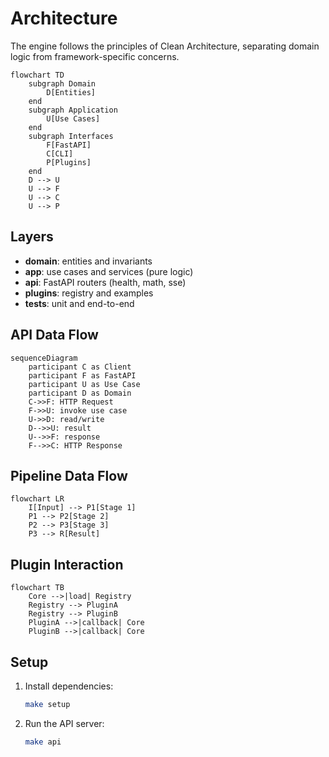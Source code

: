 # Architecture

The engine follows the principles of Clean Architecture, separating domain logic from framework-specific concerns.

```mermaid
flowchart TD
    subgraph Domain
        D[Entities]
    end
    subgraph Application
        U[Use Cases]
    end
    subgraph Interfaces
        F[FastAPI]
        C[CLI]
        P[Plugins]
    end
    D --> U
    U --> F
    U --> C
    U --> P
```

## Layers
- **domain**: entities and invariants
- **app**: use cases and services (pure logic)
- **api**: FastAPI routers (health, math, sse)
- **plugins**: registry and examples
- **tests**: unit and end-to-end

## API Data Flow

```mermaid
sequenceDiagram
    participant C as Client
    participant F as FastAPI
    participant U as Use Case
    participant D as Domain
    C->>F: HTTP Request
    F->>U: invoke use case
    U->>D: read/write
    D-->>U: result
    U-->>F: response
    F-->>C: HTTP Response
```

## Pipeline Data Flow

```mermaid
flowchart LR
    I[Input] --> P1[Stage 1]
    P1 --> P2[Stage 2]
    P2 --> P3[Stage 3]
    P3 --> R[Result]
```

## Plugin Interaction

```mermaid
flowchart TB
    Core -->|load| Registry
    Registry --> PluginA
    Registry --> PluginB
    PluginA -->|callback| Core
    PluginB -->|callback| Core
```

## Setup
1. Install dependencies:
   ```bash
   make setup
   ```
2. Run the API server:
   ```bash
   make api
   ```
